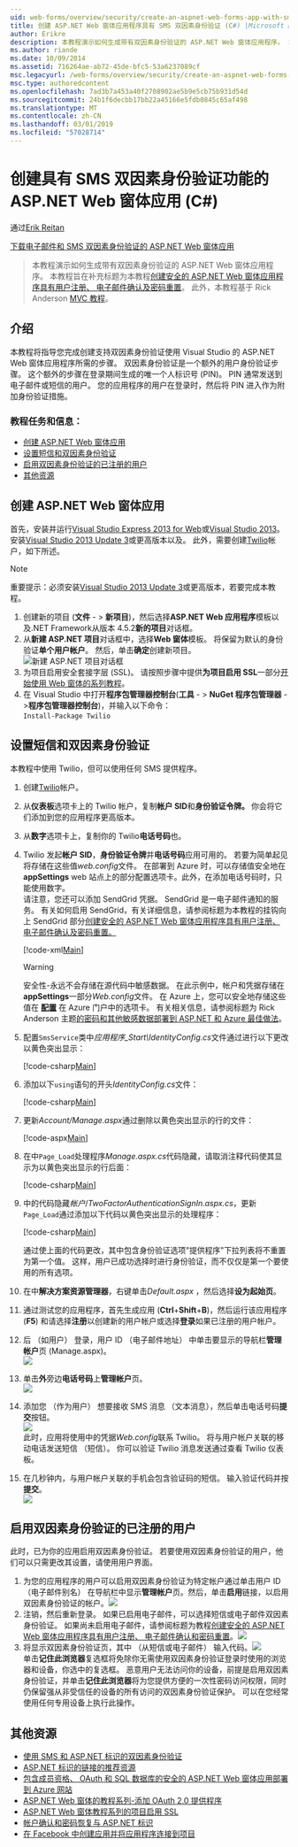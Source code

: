 ```yaml
---
uid: web-forms/overview/security/create-an-aspnet-web-forms-app-with-sms-two-factor-authentication
title: 创建 ASP.NET Web 窗体应用程序具有 SMS 双因素身份验证 (C#) |Microsoft Docs
author: Erikre
description: 本教程演示如何生成带有双因素身份验证的 ASP.NET Web 窗体应用程序。 本教程旨在补充标题为 Cr 教程...
ms.author: riande
ms.date: 10/09/2014
ms.assetid: 716264ae-ab72-45de-bfc5-53a6237089cf
msc.legacyurl: /web-forms/overview/security/create-an-aspnet-web-forms-app-with-sms-two-factor-authentication
msc.type: authoredcontent
ms.openlocfilehash: 7ad3b7a453a40f2708902ae5b9e5cb75b931d54d
ms.sourcegitcommit: 24b1f6decbb17bb22a45166e5fdb0845c65af498
ms.translationtype: MT
ms.contentlocale: zh-CN
ms.lasthandoff: 03/01/2019
ms.locfileid: "57028714"
---
```

<a name="create-an-aspnet-web-forms-app-with-sms-two-factor-authentication-c"></a>创建具有 SMS 双因素身份验证功能的 ASP.NET Web 窗体应用 (C#)
====================
通过[Erik Reitan](https://github.com/Erikre)

[下载电子邮件和 SMS 双因素身份验证的 ASP.NET Web 窗体应用](https://code.msdn.microsoft.com/ASPNET-Web-Forms-App-with-5a0ff94e)

> 本教程演示如何生成带有双因素身份验证的 ASP.NET Web 窗体应用程序。 本教程旨在补充标题为本教程[创建安全的 ASP.NET Web 窗体应用程序具有用户注册、 电子邮件确认及密码重置](create-a-secure-aspnet-web-forms-app-with-user-registration-email-confirmation-and-password-reset.md)。 此外，本教程基于 Rick Anderson [MVC 教程](../../../mvc/overview/security/aspnet-mvc-5-app-with-sms-and-email-two-factor-authentication.md)。


## <a name="introduction"></a>介绍

本教程将指导您完成创建支持双因素身份验证使用 Visual Studio 的 ASP.NET Web 窗体应用程序所需的步骤。 双因素身份验证是一个额外的用户身份验证步骤。 这个额外的步骤在登录期间生成的唯一个人标识号 (PIN)。 PIN 通常发送到电子邮件或短信的用户。 您的应用程序的用户在登录时，然后将 PIN 进入作为附加身份验证措施。

### <a name="tutorial-tasks-and-information"></a>教程任务和信息：

- [创建 ASP.NET Web 窗体应用](#createWebForms)
- [设置短信和双因素身份验证](#SMS)
- [启用双因素身份验证的已注册的用户](#use2FA)
- [其他资源](#addRes)

<a id="createWebForms"></a>
## <a name="create-an-aspnet-web-forms-app"></a>创建 ASP.NET Web 窗体应用

首先，安装并运行[Visual Studio Express 2013 for Web](https://go.microsoft.com/fwlink/?LinkId=299058)或[Visual Studio 2013](https://go.microsoft.com/fwlink/?LinkId=306566)。 安装[Visual Studio 2013 Update 3](https://go.microsoft.com/fwlink/?LinkId=390465)或更高版本以及。 此外，需要创建[Twilio](https://www.twilio.com/try-twilio)帐户，如下所述。

> [!NOTE]
> 重要提示：必须安装[Visual Studio 2013 Update 3](https://go.microsoft.com/fwlink/?LinkId=390465)或更高版本，若要完成本教程。


1. 创建新的项目 (**文件** - &gt; **新项目**)，然后选择**ASP.NET Web 应用程序**模板以及.NET Framework从版本 4.5.2**新的项目**对话框。
2. 从**新建 ASP.NET 项目**对话框中，选择**Web 窗体**模板。 将保留为默认的身份验证**单个用户帐户**。 然后，单击**确定**创建新项目。  
    ![新建 ASP.NET 项目对话框](create-an-aspnet-web-forms-app-with-sms-two-factor-authentication/_static/image1.png)
3. 为项目启用安全套接字层 (SSL)。 请按照步骤中提供**为项目启用 SSL**一部分[开始使用 Web 窗体的系列教程](../getting-started/getting-started-with-aspnet-45-web-forms/checkout-and-payment-with-paypal.md#SSLWebForms)。
4. 在 Visual Studio 中打开**程序包管理器控制台**(**工具** - &gt; **NuGet 程序包管理器** - &gt;**程序包管理器控制台**)，并输入以下命令：  
    `Install-Package Twilio`

<a id="SMS"></a>
## <a name="setup-sms-and-two-factor-authentication"></a>设置短信和双因素身份验证

本教程中使用 Twilio，但可以使用任何 SMS 提供程序。

1. 创建[Twilio](https://www.twilio.com/try-twilio)帐户。
2. 从**仪表板**选项卡上的 Twilio 帐户，复制**帐户 SID**和**身份验证令牌。** 你会将它们添加到您的应用程序更高版本。
3. 从**数字**选项卡上，复制你的 Twilio**电话号码**也。
4. Twilio 发起**帐户 SID**，**身份验证令牌**并**电话号码**应用可用的。 若要为简单起见将存储在这些值*web.config*文件。 在部署到 Azure 时，可以存储值安全地在**appSettings** web 站点上的部分配置选项卡。此外，在添加电话号码时，只能使用数字。   
   请注意，您还可以添加 SendGrid 凭据。 SendGrid 是一电子邮件通知的服务。 有关如何启用 SendGrid，有关详细信息，请参阅标题为本教程的挂钩向上 SendGrid 部分[创建安全的 ASP.NET Web 窗体应用程序具有用户注册、 电子邮件确认及密码重置。](create-a-secure-aspnet-web-forms-app-with-user-registration-email-confirmation-and-password-reset.md)

    [!code-xml[Main](create-an-aspnet-web-forms-app-with-sms-two-factor-authentication/samples/sample1.xml?highlight=2,6-10)]

    > [!WARNING]
    > 安全性-永远不会存储在源代码中敏感数据。 在此示例中，帐户和凭据存储在**appSettings**一部分*Web.config*文件。 在 Azure 上，您可以安全地存储这些值在 **[配置](https://blogs.msdn.com/b/webdev/archive/2014/06/04/queuebackgroundworkitem-to-reliably-schedule-and-run-long-background-process-in-asp-net.aspx)** 在 Azure 门户中的选项卡。 有关相关信息，请参阅标题为 Rick Anderson 主题[的密码和其他敏感数据部署到 ASP.NET 和 Azure 最佳做法](https://go.microsoft.com/fwlink/?LinkId=513141)。
5. 配置`SmsService`类中*应用程序\_Start\IdentityConfig.cs*文件通过进行以下更改以黄色突出显示： 

    [!code-csharp[Main](create-an-aspnet-web-forms-app-with-sms-two-factor-authentication/samples/sample2.cs?highlight=5-17)]
6. 添加以下`using`语句的开头*IdentityConfig.cs*文件： 

    [!code-csharp[Main](create-an-aspnet-web-forms-app-with-sms-two-factor-authentication/samples/sample3.cs?highlight=1-4)]
7. 更新*Account/Manage.aspx*通过删除以黄色突出显示的行的文件：  

    [!code-aspx[Main](create-an-aspnet-web-forms-app-with-sms-two-factor-authentication/samples/sample4.aspx?highlight=38,53,57-60,63,66,70,73)]
8. 在中`Page_Load`处理程序*Manage.aspx.cs*代码隐藏，请取消注释代码使其显示为以黄色突出显示的行后面： 

    [!code-csharp[Main](create-an-aspnet-web-forms-app-with-sms-two-factor-authentication/samples/sample5.cs?highlight=8)]
9. 中的代码隐藏*帐户*/*TwoFactorAuthenticationSignIn.aspx.cs*，更新`Page_Load`通过添加以下代码以黄色突出显示的处理程序： 

    [!code-csharp[Main](create-an-aspnet-web-forms-app-with-sms-two-factor-authentication/samples/sample6.cs?highlight=3-4,13)]

   通过使上面的代码更改，其中包含身份验证选项"提供程序"下拉列表将不重置为第一个值。 这样，用户已成功选择时进行身份验证，而不仅仅是第一个要使用的所有选项。
10. 在中**解决方案资源管理器**，右键单击*Default.aspx* ，然后选择**设为起始页**。
11. 通过测试您的应用程序，首先生成应用 (**Ctrl**+**Shift**+**B**)，然后运行该应用程序 (**F5**) 和请选择**注册**以创建新的用户帐户或选择**登录**如果已注册的用户帐户。
12. 后 （如用户） 登录，用户 ID （电子邮件地址） 中单击要显示的导航栏**管理帐户**页 (Manage.aspx)。  
    ![](create-an-aspnet-web-forms-app-with-sms-two-factor-authentication/_static/image2.png)
13. 单击**外**旁边**电话号码**上**管理帐户**页。  
    ![](create-an-aspnet-web-forms-app-with-sms-two-factor-authentication/_static/image3.png)
14. 添加您 （作为用户） 想要接收 SMS 消息 （文本消息），然后单击电话号码**提交**按钮。   
    ![](create-an-aspnet-web-forms-app-with-sms-two-factor-authentication/_static/image4.png)  
    此时，应用将使用中的凭据*Web.config*联系 Twilio。 将与用户帐户关联的移动电话发送短信 （短信）。 你可以验证 Twilio 消息发送通过查看 Twilio 仪表板。
15. 在几秒钟内，与用户帐户关联的手机会包含验证码的短信。 输入验证代码并按**提交**。  
     ![](create-an-aspnet-web-forms-app-with-sms-two-factor-authentication/_static/image5.png)

<a id="use2FA"></a>
## <a name="enable-two-factor-authentication-for-a-registered-user"></a>启用双因素身份验证的已注册的用户

此时，已为你的应用启用双因素身份验证。 若要使用双因素身份验证的用户，他们可以只需更改其设置，请使用用户界面。 

1. 为您的应用程序的用户可以启用双因素身份验证为特定帐户通过单击用户 ID （电子邮件别名） 在导航栏中显示**管理帐户**页。然后，单击**启用**链接，以启用双因素身份验证的帐户。![](create-an-aspnet-web-forms-app-with-sms-two-factor-authentication/_static/image6.png)
2. 注销，然后重新登录。 如果已启用电子邮件，可以选择短信或电子邮件双因素身份验证。 如果尚未启用电子邮件，请参阅标题为教程[创建安全的 ASP.NET Web 窗体应用程序具有用户注册、 电子邮件确认和密码重置](create-a-secure-aspnet-web-forms-app-with-user-registration-email-confirmation-and-password-reset.md)。![](create-an-aspnet-web-forms-app-with-sms-two-factor-authentication/_static/image7.png)
3. 将显示双因素身份验证页，其中 （从短信或电子邮件） 输入代码。![](create-an-aspnet-web-forms-app-with-sms-two-factor-authentication/_static/image8.png)  
 单击**记住此浏览器**复选框将免除你无需使用双因素身份验证登录时使用的浏览器和设备，你选中的复选框。 恶意用户无法访问你的设备，前提是启用双因素身份验证，并单击**记住此浏览器**将为您提供方便的一次性密码访问权限，同时仍保留强从非受信任的设备的所有访问的双因素身份验证保护。 可以在您经常使用任何专用设备上执行此操作。

<a id="addRes"></a>
## <a name="additional-resources"></a>其他资源

- [使用 SMS 和 ASP.NET 标识的双因素身份验证](../../../identity/overview/features-api/two-factor-authentication-using-sms-and-email-with-aspnet-identity.md)
- [ASP.NET 标识的链接的推荐资源](../../../identity/overview/getting-started/aspnet-identity-recommended-resources.md)
- [包含成员资格、 OAuth 和 SQL 数据库的安全的 ASP.NET Web 窗体应用部署到 Azure 网站](https://azure.microsoft.com/documentation/articles/web-sites-dotnet-deploy-aspnet-webforms-app-membership-oauth-sql-database/)
- [ASP.NET Web 窗体的教程系列-添加 OAuth 2.0 提供程序](../getting-started/getting-started-with-aspnet-45-web-forms/checkout-and-payment-with-paypal.md#OAuthWebForms)
- [ASP.NET Web 窗体教程系列的项目启用 SSL](../getting-started/getting-started-with-aspnet-45-web-forms/checkout-and-payment-with-paypal.md#SSLWebForms)
- [帐户确认和密码恢复与 ASP.NET 标识](../../../identity/overview/features-api/account-confirmation-and-password-recovery-with-aspnet-identity.md)
- [在 Facebook 中创建应用并将应用程序连接到项目](../../../mvc/overview/security/create-an-aspnet-mvc-5-app-with-facebook-and-google-oauth2-and-openid-sign-on.md#fb)
